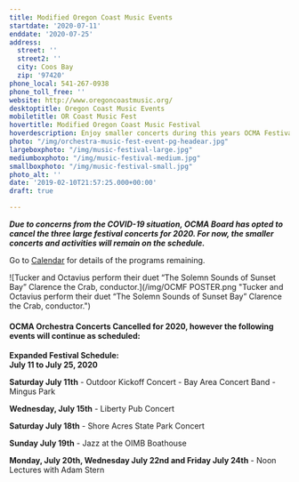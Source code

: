 ```yaml
---
title: Modified Oregon Coast Music Events
startdate: '2020-07-11'
enddate: '2020-07-25'
address:
  street: ''
  street2: ''
  city: Coos Bay
  zip: '97420'
phone_local: 541-267-0938
phone_toll_free: ''
website: http://www.oregoncoastmusic.org/
desktoptitle: Oregon Coast Music Events
mobiletitle: OR Coast Music Fest
hovertitle: Modified Oregon Coast Music Festival
hoverdescription: Enjoy smaller concerts during this years OCMA Festival week.
photo: "/img/orchestra-music-fest-event-pg-headear.jpg"
largeboxphoto: "/img/music-festival-large.jpg"
mediumboxphoto: "/img/music-festival-medium.jpg"
smallboxphoto: "/img/music-festival-small.jpg"
photo_alt: ''
date: '2019-02-10T21:57:25.000+00:00'
draft: true

---
```

**_Due to concerns from the COVID-19 situation, OCMA Board has opted to cancel the three large festival concerts for 2020. For now, the smaller concerts and activities will remain on the schedule._**

Go to [Calendar](https://www.oregoncoastmusic.org/calendar-2020/) for details of the programs remaining. 

![Tucker and Octavius perform their duet “The Solemn Sounds of Sunset Bay” Clarence the Crab, conductor.](/img/OCMF POSTER.png "Tucker and Octavius perform their duet “The Solemn Sounds of Sunset Bay” Clarence the Crab, conductor.")

#### **OCMA Orchestra Concerts Cancelled for 2020, however the following events will continue as scheduled:**

**Expanded Festival Schedule:**  
**July 11 to July 25, 2020**

**Saturday July 11th** - Outdoor Kickoff Concert - Bay Area Concert Band - Mingus Park

**Wednesday, July 15th** - Liberty Pub Concert

**Saturday July 18th** - Shore Acres State Park Concert

**Sunday July 19th** - Jazz at the OIMB Boathouse

**Monday, July 20th, Wednesday July 22nd and Friday July 24th** - Noon Lectures with Adam Stern